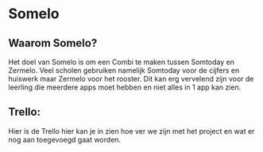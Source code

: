 # Somelo

## Waarom Somelo?
Het doel van Somelo is om een Combi te maken tussen Somtoday en Zermelo. Veel scholen gebruiken namelijk Somtoday voor de cijfers en huiswerk maar Zermelo voor het rooster. Dit kan erg vervelend zijn voor de leerling die meerdere apps moet hebben en niet alles in 1 app kan zien.


## Trello:
Hier is de Trello hier kan je in zien hoe ver we zijn met het project en wat er nog aan toegevoegd gaat worden.
